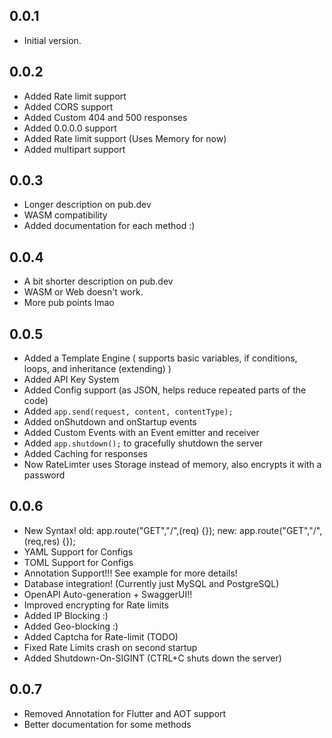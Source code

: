 ## 0.0.1

- Initial version.

## 0.0.2

- Added Rate limit support
- Added CORS support
- Added Custom 404 and 500 responses
- Added 0.0.0.0 support
- Added Rate limit support (Uses Memory for now)
- Added multipart support

## 0.0.3

- Longer description on pub.dev
- WASM compatibility
- Added documentation for each method :)

## 0.0.4

- A bit shorter description on pub.dev
- WASM or Web doesn't work.
- More pub points lmao

## 0.0.5

- Added a Template Engine ( supports basic variables, if conditions, loops, and inheritance (extending) )
- Added API Key System
- Added Config support (as JSON, helps reduce repeated parts of the code)
- Added `app.send(request, content, contentType);`
- Added onShutdown and onStartup events
- Added Custom Events with an Event emitter and receiver
- Added `app.shutdown();` to gracefully shutdown the server
- Added Caching for responses
- Now RateLimter uses Storage instead of memory, also encrypts it with a password

## 0.0.6

- New Syntax!   old: app.route("GET","/",(req) {});  new: app.route("GET","/",(req,res) {});
- YAML Support for Configs
- TOML Support for Configs
- Annotation Support!!! See example for more details!
- Database integration! (Currently just MySQL and PostgreSQL)
- OpenAPI Auto-generation + SwaggerUI!!
- Improved encrypting for Rate limits
- Added IP Blocking :)
- Added Geo-blocking :)
- Added Captcha for Rate-limit (TODO)
- Fixed Rate Limits crash on second startup
- Added Shutdown-On-SIGINT (CTRL+C shuts down the server)

## 0.0.7
- Removed Annotation for Flutter and AOT support
- Better documentation for some methods